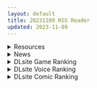```yaml
---
layout: default
title: 20231109 RSS Reader
updated: 2023-11-09
---
```


<details class='content-parent'>
<summary>
Resources
</summary>
<details class='content-child'>
<summary>
<span class='rss-title'> [合集][ピンポイント (おぶい)] 母のオマンコにモザイクを掛ける僕~お母さんは借金奴隷~(前編+後編) </span> <a class='rss-link' href='https://gmgard.com/gm124057' target='_blank'>&nbsp;</a>
<div class='rss-published'> 🕛 20231108 16:01:41</div>
</summary>
<img src="https://static.gmgard.us/Images/upload/19380090001412790.jpg" /><br /><p>一家人欠债还钱的故事。父亲欠黑道高利贷，然后母亲和儿子分工合作，一起还债。</p>
</details>
<details class='content-child'>
<summary>
<span class='rss-title'> [AI官中][RJ01034641J][みかん畑]淫魔契約セックスサキュバーズ ver1.0 </span> <a class='rss-link' href='https://gmgard.com/gm124056' target='_blank'>&nbsp;</a>
<div class='rss-published'> 🕛 20231108 15:40:47</div>
</summary>
<img src="https://static.gmgard.us/Images/upload/10986082327190657.jpg" /><br /><p>游戏名：淫魔契約セックスサキュバーズ
作者：みかん畑
Dlsite发售时间：2023.02.03
Dlsite商品链接：https://www.dlsite.com/maniax/work/=/product_id/RJ01013286.html
游戏类型：RPG
标签：男主人公 胸部/奶子 动画 天使/恶魔 啊嘿颜 内射/中出 路人奸 巨乳/爆乳
分享文件的游戏版本：Dlsite版 1.0版</p>
</details>
<details class='content-child'>
<summary>
<span class='rss-title'> 【新汉化作品】【原创】[Anime Lilith]監獄戦艦2 ～要塞都市の洗脳改造 CG修改汉化硬盘版[傲月个人汉化][1.45G][BD] </span> <a class='rss-link' href='https://www.south-plus.net/read.php?tid=2000095' target='_blank'>&nbsp;</a>
<div class='rss-published'> 🕛 20231108 14:50:06</div>
</summary>
[url=https://postimages.org/]<img src='https://i.postimg.cc/RVrHnZF3/large.jpg'/>[/url]

简介：这是一个人类开始向宇宙进发的时代。太阳系内的行星被逐个被改造为宜居星球（Terraforming）。人类的版图在太阳系内拓展。 与此同时，出生于宇宙之中 ..
</details>
<details class='content-child'>
<summary>
<span class='rss-title'> [无修正][未知字幕组][milky] 美しき獲物たちの学園 1+2 </span> <a class='rss-link' href='https://gmgard.com/gm124054' target='_blank'>&nbsp;</a>
<div class='rss-published'> 🕛 20231108 12:04:51</div>
</summary>
<img src="https://iili.io/JBxXmG9.gif" /><br /><p>新学生女主被学院的会长盯上了 烂尾了 只有2集</p>
</details>
<details class='content-child'>
<summary>
<span class='rss-title'> [Steam官中][231107][Liquid]黑兽2‧改 ~淫欲に染まる背徳の都、再び~[全CG/5.38G] </span> <a class='rss-link' href='https://gmgard.com/gm124051' target='_blank'>&nbsp;</a>
<div class='rss-published'> 🕛 20231108 09:01:16</div>
</summary>
<img src="https://static.gmgard.us/Images/upload/1004081653372006.jpg" /><br /><p>入正：https://store.steampowered.com/app/2544760/2/</p>
</details>
<details class='content-child'>
<summary>
<span class='rss-title'> [官中][暂无RJ号][NoMeme3D] Phoenixes Ver8.0 [patreon] </span> <a class='rss-link' href='https://gmgard.com/gm124045' target='_blank'>&nbsp;</a>
<div class='rss-published'> 🕛 20231108 08:17:36</div>
</summary>
<img src="https://static.gmgard.us/Images/upload/20552071920500088.jpg" /><br /><p>游戏概述：'
这是著名大作【美德】的作者最新制作的新作神级国风SLG游戏。
玩过美德的都知道美德的画质有多高，这部新作品质更上一层楼。
并且本次已经不需要汉化组干活，作者直接发布了官方中文版本！
游戏世界发生在未来都市，一个科学和魔法都非常发达的世界里。
已有12位女主登场，大量エロ剧情，动态CG，反正就是精品制作~

游戏内容：
凤凰城故事发生在1个魔法和科学都很发达的世界，超级英雄很重要的世界</p>
</details>

</details>
<details class='content-parent'>
<summary>
News
</summary>

</details>
<details class='content-parent'>
<summary>
DLsite Game Ranking
</summary>
<details class='content-child'>
<summary>
<span class='rss-title'> 運命のメスガキ:夏編～●学生の妹とそのメスガキ仲間に財布扱いされたから、チンコで躾けてやった! [家猫コンパス] </span> <a class='rss-link' href='https://www.dlsite.com/maniax/work/=/product_id/RJ01116244.html' target='_blank'>&nbsp;</a>
<div class='rss-published'> 🕛 20231109 13:09:51</div>
</summary>
<img src ="http://img.dlsite.jp/modpub/images2/work/doujin/RJ01117000/RJ01116244_img_main.jpg"/><br/>●学生の妹とそのメスガキ仲間に財布扱いされたから、チンコで躾けてやった!
</details>
<details class='content-child'>
<summary>
<span class='rss-title'> ハチナ怪異譚 [八角家] </span> <a class='rss-link' href='https://www.dlsite.com/maniax/work/=/product_id/RJ431925.html' target='_blank'>&nbsp;</a>
<div class='rss-published'> 🕛 20231109 13:09:51</div>
</summary>
<img src ="http://img.dlsite.jp/modpub/images2/work/doujin/RJ432000/RJ431925_img_main.jpg"/><br/>ぴっちりインナー和装少女が催眠・拘束・状態異常まみれになりながら戦う濃厚Hアクション
</details>
<details class='content-child'>
<summary>
<span class='rss-title'> 護身術道場 秘密のNTRレッスン [WAKUWAKU] </span> <a class='rss-link' href='https://www.dlsite.com/maniax/work/=/product_id/RJ01053661.html' target='_blank'>&nbsp;</a>
<div class='rss-published'> 🕛 20231109 13:09:51</div>
</summary>
<img src ="http://img.dlsite.jp/modpub/images2/work/doujin/RJ01054000/RJ01053661_img_main.jpg"/><br/>これはシミュレーション系のエロゲーで、ユーモアな要素が盛り込まれています。
</details>
<details class='content-child'>
<summary>
<span class='rss-title'> 護身術道場 秘密のNTRレッスン -葵編- [WAKUWAKU] </span> <a class='rss-link' href='https://www.dlsite.com/maniax/work/=/product_id/RJ01083821.html' target='_blank'>&nbsp;</a>
<div class='rss-published'> 🕛 20231109 13:09:51</div>
</summary>
<img src ="http://img.dlsite.jp/modpub/images2/work/doujin/RJ01084000/RJ01083821_img_main.jpg"/><br/>護身術道場 秘密のNTRレッスンのDLCをプレイする為には、別途ゲーム本体が必要です。山神の娘である葵ちゃんと主人公のストーリーを描いています。
</details>
<details class='content-child'>
<summary>
<span class='rss-title'> 忍堕とし [まろん☆まろん] </span> <a class='rss-link' href='https://www.dlsite.com/maniax/work/=/product_id/RJ01052320.html' target='_blank'>&nbsp;</a>
<div class='rss-published'> 🕛 20231109 13:09:51</div>
</summary>
<img src ="http://img.dlsite.jp/modpub/images2/work/doujin/RJ01053000/RJ01052320_img_main.jpg"/><br/>クリックで簡単に調教が楽しめる おさわり調教シミュレーションゲーム!!!たくさんのシーンがあるため、飽きることなく調教を楽しめます!!!調教シーンはフルアニメ&フルボイス! Live2Dを利用したぬるぬると動くアニメーション調教を、ぜひ体感してください!
</details>

</details>
<details class='content-parent'>
<summary>
DLsite Voice Ranking
</summary>
<details class='content-child'>
<summary>
<span class='rss-title'> チンカス掃除までしてくれる世話焼きな妹JKとの生活 [スイカ熟成保証委員会] </span> <a class='rss-link' href='https://www.dlsite.com/maniax/work/=/product_id/RJ01086281.html' target='_blank'>&nbsp;</a>
<div class='rss-published'> 🕛 20231109 13:09:54</div>
</summary>
<img src ="http://img.dlsite.jp/modpub/images2/work/doujin/RJ01087000/RJ01086281_img_main.jpg"/><br/>ある日、リビングでうたた寝をしていたあなたは、下腹部の妙な快感で目を覚ます。 美奈穂があなたのペニスを咥え、舌と唇で丹念にチンカス掃除をしていた──
</details>
<details class='content-child'>
<summary>
<span class='rss-title'> 【KU100】異世界娘のデリヘル嬢～当店人気トップ嬢たちのおちんぽご奉仕戦争 [ファウナス] </span> <a class='rss-link' href='https://www.dlsite.com/maniax/work/=/product_id/RJ01081666.html' target='_blank'>&nbsp;</a>
<div class='rss-published'> 🕛 20231109 13:09:54</div>
</summary>
<img src ="http://img.dlsite.jp/modpub/images2/work/doujin/RJ01082000/RJ01081666_img_main.jpg"/><br/>新たな刺激を求めるあなた。 以前アルブスに、アーテルとのおまんこ比べを提案されていたことを思い出し、二人を同時に呼び出す。 未経験の3Pプレイに、戸惑った様子を見せるアーテルとアルブス。しかしお気に入りのお客であるあなたを前に、たまらずご奉仕を始めるのだった。
</details>
<details class='content-child'>
<summary>
<span class='rss-title'> 坊ちゃまに寝取られ堕ちる人妻メイド [スイカ熟成保証委員会] </span> <a class='rss-link' href='https://www.dlsite.com/maniax/work/=/product_id/RJ378488.html' target='_blank'>&nbsp;</a>
<div class='rss-published'> 🕛 20231109 13:09:54</div>
</summary>
<img src ="http://img.dlsite.jp/modpub/images2/work/doujin/RJ379000/RJ378488_img_main.jpg"/><br/>無知を装い坊ちゃまが夫を想う一途な人妻メイドを、騙して、ハメて、薬漬けで調教する.
</details>
<details class='content-child'>
<summary>
<span class='rss-title'> JK精灵的异世界孕活 ～高个子丰满黑暗精灵的全力甜蜜榨精～ [青春×フェティシズム] </span> <a class='rss-link' href='https://www.dlsite.com/maniax/work/=/product_id/RJ01099196.html' target='_blank'>&nbsp;</a>
<div class='rss-published'> 🕛 20231109 13:09:54</div>
</summary>
<img src ="http://img.dlsite.jp/modpub/images2/work/doujin/RJ01100000/RJ01099196_img_main.jpg"/><br/>「甜蜜逆强〇」×「无知丰满黑暗精灵」×「异文化青春交流」你喜欢黑暗精灵吗? 这个黑暗精灵,无论哪里都十分丰满♪她将用压倒性的身体从你身上榨取精液♪ 被巨大的黑暗精灵的身体包裹,被逐渐地榨干精液的快感…你想尝试一下吗?
</details>
<details class='content-child'>
<summary>
<span class='rss-title'> 小穴按摩・特别之夜 [青春×フェティシズム] </span> <a class='rss-link' href='https://www.dlsite.com/maniax/work/=/product_id/RJ01078989.html' target='_blank'>&nbsp;</a>
<div class='rss-published'> 🕛 20231109 13:09:54</div>
</summary>
<img src ="http://img.dlsite.jp/modpub/images2/work/doujin/RJ01079000/RJ01078989_img_main.jpg"/><br/>青春岁月,没有又如何。但仅限今晚也好,请过上充满欢乐甜美色色的一晚吧!仅限一晚的按摩师女主角们大集结♪为您献上极致色情的集锦型物语。成年人的青春,要体验一下看看吗?
</details>

</details>
<details class='content-parent'>
<summary>
DLsite Comic Ranking
</summary>
<details class='content-child'>
<summary>
<span class='rss-title'> 家が湿気過ぎて生えてきた幻覚誘発するキノコを誤食して発情したあとのあれやこれ [捕食少女] </span> <a class='rss-link' href='https://www.dlsite.com/maniax/work/=/product_id/RJ01114389.html' target='_blank'>&nbsp;</a>
<div class='rss-published'> 🕛 20231109 13:09:57</div>
</summary>
<img src ="http://img.dlsite.jp/modpub/images2/work/doujin/RJ01115000/RJ01114389_img_main.jpg"/><br/>これはごく普通すぎて普通でしかない一人の女子大学生の日常ストーリーです。 家の中が湿気てキノコが生えることになり、好奇心からそのキノコを誤って摂取した結果、幻覚を体験します。本文は52ページ。特典のおまけ2枚付きです。
</details>
<details class='content-child'>
<summary>
<span class='rss-title'> 女装少年ヒーローのきみが邪悪な組織でTSして淫らな女幹部に堕ちるまんがートランスダークエグゼクティブー [やせうまロール] </span> <a class='rss-link' href='https://www.dlsite.com/maniax/work/=/product_id/RJ01107266.html' target='_blank'>&nbsp;</a>
<div class='rss-published'> 🕛 20231109 13:09:57</div>
</summary>
<img src ="http://img.dlsite.jp/modpub/images2/work/doujin/RJ01108000/RJ01107266_img_main.jpg"/><br/>ピッチリスゥツの女装少年ヒーローが心の闇をくすぐられTS!むっちりギチギチ緊縛スゥツの巨乳女幹部に堕ちる!淫紋やニプルファックも!前作見てなくても大丈夫!裸なし全編テカテカツヤツヤラバースーツ!
</details>
<details class='content-child'>
<summary>
<span class='rss-title'> メイド教育3-没落貴族瑠璃川椿- [きょくちょ局] </span> <a class='rss-link' href='https://www.dlsite.com/maniax/work/=/product_id/RJ417751.html' target='_blank'>&nbsp;</a>
<div class='rss-published'> 🕛 20231109 13:09:57</div>
</summary>
<img src ="http://img.dlsite.jp/modpub/images2/work/doujin/RJ418000/RJ417751_img_main.jpg"/><br/>『メイド教育。』第三弾! 昨晩の『教育』から一夜明け、ご主人様に呼び出された元貴族、瑠璃川 椿は、後輩が側にいるにも関わらず、廊下で手淫され想像以上に感じてしまう…。 自分の身体の変化に戸惑いつつも、貴族の誇りを失わぬように気丈に振る舞う椿… 。だが、毎日続く変態的なメイド教育に、次第に心と身体を快楽に蝕まれていく…!  恥辱にまみれた表情を浮かべ白く柔らかいおっぱいをさらす元令嬢の痴態をぜひご堪能くださいっ!
</details>
<details class='content-child'>
<summary>
<span class='rss-title'> 【中文版】我的妹妹精液中毒 其之二・崩壞 [正経同人] </span> <a class='rss-link' href='https://www.dlsite.com/maniax/work/=/product_id/RJ01045732.html' target='_blank'>&nbsp;</a>
<div class='rss-published'> 🕛 20231109 13:09:57</div>
</summary>
<img src ="http://img.dlsite.jp/modpub/images2/work/doujin/RJ01046000/RJ01045732_img_main.jpg"/><br/>【As109作品】本作描繪了妹妹七葉的身世、與哥哥的相會,以及交代了七葉與哥哥之間的扭曲關係形成的原委。
</details>
<details class='content-child'>
<summary>
<span class='rss-title'> ヒル○ャールの肉床～波沫の章～ [可老家] </span> <a class='rss-link' href='https://www.dlsite.com/maniax/work/=/product_id/RJ01100852.html' target='_blank'>&nbsp;</a>
<div class='rss-published'> 🕛 20231109 13:09:57</div>
</summary>
<img src ="http://img.dlsite.jp/modpub/images2/work/doujin/RJ01101000/RJ01100852_img_main.jpg"/><br/>敗北したヒロインが魔物に捕まり、日々輪姦され、やがて孕み袋肉奴隷に堕ちる話。
</details>

</details>
